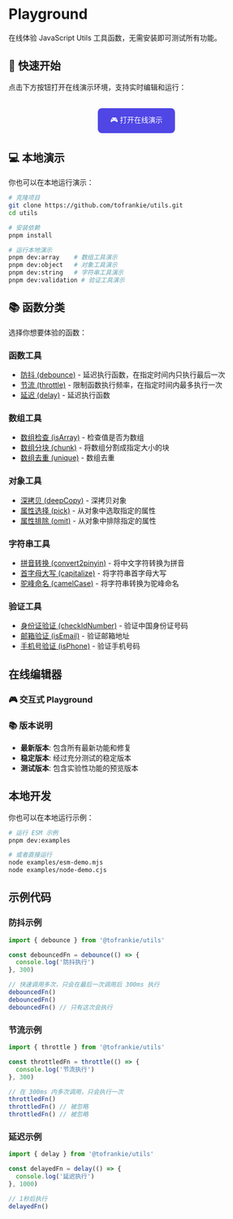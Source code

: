 # Playground

在线体验 JavaScript Utils 工具函数，无需安装即可测试所有功能。

## 🚀 快速开始

点击下方按钮打开在线演示环境，支持实时编辑和运行：

<div style="text-align: center; margin: 2rem 0;">
  <a href="https://stackblitz.com/github/tofrankie/utils" target="_blank" style="display: inline-block; padding: 12px 24px; background: #4F46E5; color: white; text-decoration: none; border-radius: 8px; font-weight: 500;">
    🎮 打开在线演示
  </a>
</div>

## 💻 本地演示

你也可以在本地运行演示：

```bash
# 克隆项目
git clone https://github.com/tofrankie/utils.git
cd utils

# 安装依赖
pnpm install

# 运行本地演示
pnpm dev:array    # 数组工具演示
pnpm dev:object   # 对象工具演示
pnpm dev:string   # 字符串工具演示
pnpm dev:validation # 验证工具演示
```

## 📚 函数分类

选择你想要体验的函数：

### 函数工具

- [防抖 (debounce)](#debounce) - 延迟执行函数，在指定时间内只执行最后一次
- [节流 (throttle)](#throttle) - 限制函数执行频率，在指定时间内最多执行一次
- [延迟 (delay)](#delay) - 延迟执行函数

### 数组工具

- [数组检查 (isArray)](#isarray) - 检查值是否为数组
- [数组分块 (chunk)](#chunk) - 将数组分割成指定大小的块
- [数组去重 (unique)](#unique) - 数组去重

### 对象工具

- [深拷贝 (deepCopy)](#deepcopy) - 深拷贝对象
- [属性选择 (pick)](#pick) - 从对象中选取指定的属性
- [属性排除 (omit)](#omit) - 从对象中排除指定的属性

### 字符串工具

- [拼音转换 (convert2pinyin)](#convert2pinyin) - 将中文字符转换为拼音
- [首字母大写 (capitalize)](#capitalize) - 将字符串首字母大写
- [驼峰命名 (camelCase)](#camelcase) - 将字符串转换为驼峰命名

### 验证工具

- [身份证验证 (checkIdNumber)](#checkidnumber) - 验证中国身份证号码
- [邮箱验证 (isEmail)](#isemail) - 验证邮箱地址
- [手机号验证 (isPhone)](#isphone) - 验证手机号码

## 在线编辑器

### 🎮 交互式 Playground

<PlaygroundVersion />

### 📚 版本说明

- **最新版本**: 包含所有最新功能和修复
- **稳定版本**: 经过充分测试的稳定版本  
- **测试版本**: 包含实验性功能的预览版本

## 本地开发

你也可以在本地运行示例：

```bash
# 运行 ESM 示例
pnpm dev:examples

# 或者直接运行
node examples/esm-demo.mjs
node examples/node-demo.cjs
```

## 示例代码

### 防抖示例

```javascript
import { debounce } from '@tofrankie/utils'

const debouncedFn = debounce(() => {
  console.log('防抖执行')
}, 300)

// 快速调用多次，只会在最后一次调用后 300ms 执行
debouncedFn()
debouncedFn()
debouncedFn() // 只有这次会执行
```

### 节流示例

```javascript
import { throttle } from '@tofrankie/utils'

const throttledFn = throttle(() => {
  console.log('节流执行')
}, 300)

// 在 300ms 内多次调用，只会执行一次
throttledFn()
throttledFn() // 被忽略
throttledFn() // 被忽略
```

### 延迟示例

```javascript
import { delay } from '@tofrankie/utils'

const delayedFn = delay(() => {
  console.log('延迟执行')
}, 1000)

// 1秒后执行
delayedFn()
```